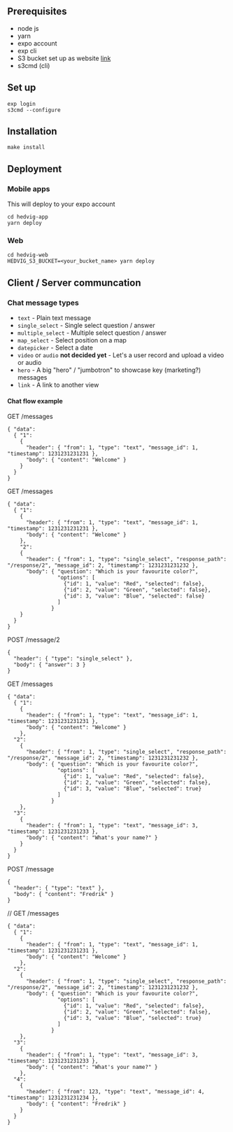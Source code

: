 ## Prerequisites

* node js
* yarn
* expo account
* exp cli
* S3 bucket set up as website [link](http://docs.aws.amazon.com/AmazonS3/latest/dev/WebsiteHosting.html)
* s3cmd (cli)

## Set up

```
exp login
s3cmd --configure
```

## Installation

```
make install
```

## Deployment

### Mobile apps

This will deploy to your expo account

```
cd hedvig-app
yarn deploy
```

### Web

```
cd hedvig-web
HEDVIG_S3_BUCKET=<your_bucket_name> yarn deploy
```

## Client / Server communcation

### Chat message types

* `text` - Plain text message
* `single_select` - Single select question / answer
* `multiple_select` - Multiple select question / answer
* `map_select` - Select position on a map
* `datepicker` - Select a date
* `video` or `audio` **not decided yet** - Let's a user record and upload a video or audio
* `hero` - A big "hero" / "jumbotron" to showcase key (marketing?) messages
* `link` - A link to another view

#### Chat flow example

GET /messages
```
{ "data":
  { "1":
    {
      "header": { "from": 1, "type": "text", "message_id": 1, "timestamp": 1231231231231 },
      "body": { "content": "Welcome" }
    }
  }
}
```

GET /messages
```
{ "data":
  { "1":
    {
      "header": { "from": 1, "type": "text", "message_id": 1, "timestamp": 1231231231231 },
      "body": { "content": "Welcome" }
    },
    "2":
    {
      "header": { "from": 1, "type": "single_select", "response_path": "/response/2", "message_id": 2, "timestamp": 1231231231232 },
      "body": { "question": "Which is your favourite color?",
                "options": [
                  {"id": 1, "value": "Red", "selected": false},
                  {"id": 2, "value": "Green", "selected": false},
                  {"id": 3, "value": "Blue", "selected": false}
                ]
              }
    }
  }
}
```

POST /message/2
```
{
  "header": { "type": "single_select" },
  "body": { "answer": 3 }
}
```

GET /messages
```
{ "data":
  { "1":
    {
      "header": { "from": 1, "type": "text", "message_id": 1, "timestamp": 1231231231231 },
      "body": { "content": "Welcome" }
    },
  "2":
    {
      "header": { "from": 1, "type": "single_select", "response_path": "/response/2", "message_id": 2, "timestamp": 1231231231232 },
      "body": { "question": "Which is your favourite color?",
                "options": [
                  {"id": 1, "value": "Red", "selected": false},
                  {"id": 2, "value": "Green", "selected": false},
                  {"id": 3, "value": "Blue", "selected": true}
                ]
              }
    },
  "3":
    {
      "header": { "from": 1, "type": "text", "message_id": 3, "timestamp": 1231231231233 },
      "body": { "content": "What's your name?" }
    }
  }
}
```

POST /message
```
{
  "header": { "type": "text" },
  "body": { "content": "Fredrik" }
}
```

// GET /messages
```
{ "data":
  { "1":
    {
      "header": { "from": 1, "type": "text", "message_id": 1, "timestamp": 1231231231231 },
      "body": { "content": "Welcome" }
    },
  "2":
    {
      "header": { "from": 1, "type": "single_select", "response_path": "/response/2", "message_id": 2, "timestamp": 1231231231232 },
      "body": { "question": "Which is your favourite color?",
                "options": [
                  {"id": 1, "value": "Red", "selected": false},
                  {"id": 2, "value": "Green", "selected": false},
                  {"id": 3, "value": "Blue", "selected": true}
                ]
              }
    },
  "3":
    {
      "header": { "from": 1, "type": "text", "message_id": 3, "timestamp": 1231231231233 },
      "body": { "content": "What's your name?" }
    },
  "4":
    {
      "header": { "from": 123, "type": "text", "message_id": 4, "timestamp": 1231231231234 },
      "body": { "content": "Fredrik" }
    }
  }
}
```
